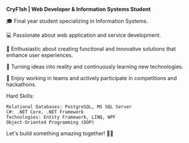 **CryF1sh | Web Developer & Information Systems Student**

🎓 Final year student specializing in Information Systems.

💻 Passionate about web application and service development.

🚀 Enthusiastic about creating functional and innovative solutions that enhance user experiences.

🌟 Turning ideas into reality and continuously learning new technologies.

👥 Enjoy working in teams and actively participate in competitions and hackathons.

Hard Skills:

    Relational Databases: PostgreSQL, MS SQL Server
    C#: .NET Core, .NET Framework
    Technologies: Entity Framework, LINQ, WPF
    Object-Oriented Programming (OOP)

Let's build something amazing together! 🚀✨
